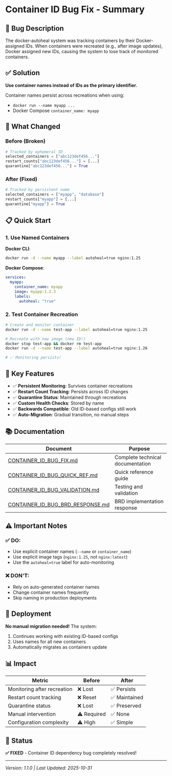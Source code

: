 # Container ID Bug Fix - Summary

## 🐛 Bug Description

The docker-autoheal system was tracking containers by their Docker-assigned IDs. When containers were recreated (e.g., after image updates), Docker assigned new IDs, causing the system to lose track of monitored containers.

## ✅ Solution

**Use container names instead of IDs as the primary identifier.**

Container names persist across recreations when using:
- `docker run --name myapp ...`
- Docker Compose `container_name: myapp`

## 🔧 What Changed

### Before (Broken)
```python
# Tracked by ephemeral ID
selected_containers = ["abc123def456..."]
restart_counts["abc123def456..."] = [...]
quarantine["abc123def456..."] = True
```

### After (Fixed)
```python
# Tracked by persistent name
selected_containers = ["myapp", "database"]
restart_counts["myapp"] = [...]
quarantine["myapp"] = True
```

## 📋 Quick Start

### 1. Use Named Containers

**Docker CLI**:
```bash
docker run -d --name myapp --label autoheal=true nginx:1.25
```

**Docker Compose**:
```yaml
services:
  myapp:
    container_name: myapp
    image: myapp:1.2.3
    labels:
      autoheal: "true"
```

### 2. Test Container Recreation

```bash
# Create and monitor container
docker run -d --name test-app --label autoheal=true nginx:1.25

# Recreate with new image (new ID!)
docker stop test-app && docker rm test-app
docker run -d --name test-app --label autoheal=true nginx:1.26

# ✅ Monitoring persists!
```

## 🎯 Key Features

- ✅ **Persistent Monitoring**: Survives container recreations
- ✅ **Restart Count Tracking**: Persists across ID changes
- ✅ **Quarantine Status**: Maintained through recreations
- ✅ **Custom Health Checks**: Stored by name
- ✅ **Backwards Compatible**: Old ID-based configs still work
- ✅ **Auto-Migration**: Gradual transition, no manual steps

## 📚 Documentation

| Document | Purpose |
|----------|---------|
| [CONTAINER_ID_BUG_FIX.md](./CONTAINER_ID_BUG_FIX.md) | Complete technical documentation |
| [CONTAINER_ID_BUG_QUICK_REF.md](./CONTAINER_ID_BUG_QUICK_REF.md) | Quick reference guide |
| [CONTAINER_ID_BUG_VALIDATION.md](./CONTAINER_ID_BUG_VALIDATION.md) | Testing and validation |
| [CONTAINER_ID_BUG_BRD_RESPONSE.md](./CONTAINER_ID_BUG_BRD_RESPONSE.md) | BRD implementation response |

## ⚠️ Important Notes

### ✅ DO:
- Use explicit container names (`--name` or `container_name`)
- Use explicit image tags (`nginx:1.25`, not `nginx:latest`)
- Use the `autoheal=true` label for auto-monitoring

### ❌ DON'T:
- Rely on auto-generated container names
- Change container names frequently
- Skip naming in production deployments

## 🚀 Deployment

**No manual migration needed!** The system:
1. Continues working with existing ID-based configs
2. Uses names for all new containers
3. Automatically migrates as containers update

## 📊 Impact

| Metric | Before | After |
|--------|--------|-------|
| Monitoring after recreation | ❌ Lost | ✅ Persists |
| Restart count tracking | ❌ Reset | ✅ Maintained |
| Quarantine status | ❌ Lost | ✅ Preserved |
| Manual intervention | ⚠️ Required | ✅ None |
| Configuration complexity | ⚠️ High | ✅ Simple |

## 🎉 Status

**✅ FIXED** - Container ID dependency bug completely resolved!

---

*Version: 1.1.0 | Last Updated: 2025-10-31*

